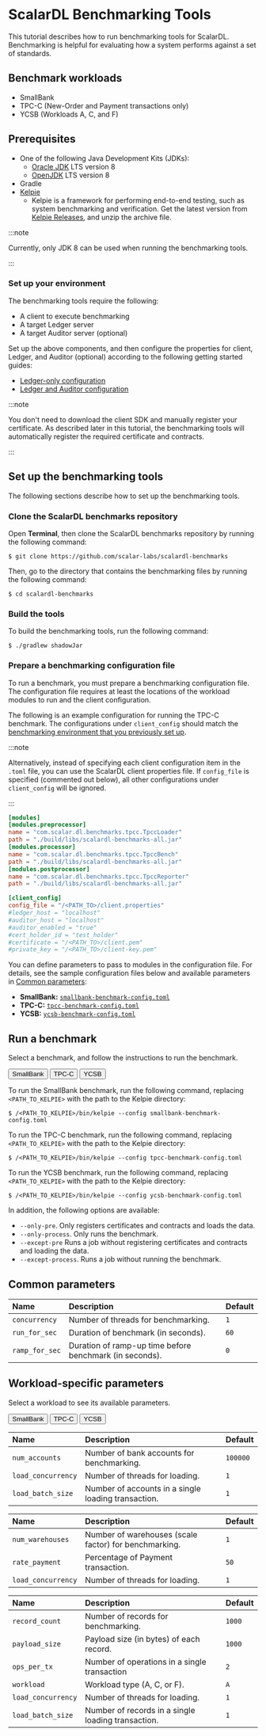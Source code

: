 # ScalarDL Benchmarking Tools

This tutorial describes how to run benchmarking tools for ScalarDL. Benchmarking is helpful for evaluating how a system performs against a set of standards.

## Benchmark workloads

- SmallBank
- TPC-C (New-Order and Payment transactions only)
- YCSB (Workloads A, C, and F)

## Prerequisites

- One of the following Java Development Kits (JDKs):
  - [Oracle JDK](https://www.oracle.com/java/technologies/downloads/) LTS version 8
  - [OpenJDK](https://openjdk.org/install/) LTS version 8
- Gradle
- [Kelpie](https://github.com/scalar-labs/kelpie)
  - Kelpie is a framework for performing end-to-end testing, such as system benchmarking and verification. Get the latest version from [Kelpie Releases](https://github.com/scalar-labs/kelpie/releases), and unzip the archive file.

:::note

Currently, only JDK 8 can be used when running the benchmarking tools.

:::

### Set up your environment

The benchmarking tools require the following:

- A client to execute benchmarking
- A target Ledger server
- A target Auditor server (optional)

Set up the above components, and then configure the properties for client, Ledger, and Auditor (optional) according to the following getting started guides:

- [Ledger-only configuration](../getting-started.md)
- [Ledger and Auditor configuration](../getting-started-auditor.md)

:::note

You don't need to download the client SDK and manually register your certificate. As described later in this tutorial, the benchmarking tools will automatically register the required certificate and contracts.

:::

## Set up the benchmarking tools

The following sections describe how to set up the benchmarking tools.

### Clone the ScalarDL benchmarks repository

Open **Terminal**, then clone the ScalarDL benchmarks repository by running the following command:

```console
$ git clone https://github.com/scalar-labs/scalardl-benchmarks
```

Then, go to the directory that contains the benchmarking files by running the following command:

```console
$ cd scalardl-benchmarks
```

### Build the tools

To build the benchmarking tools, run the following command:

```console
$ ./gradlew shadowJar
```

### Prepare a benchmarking configuration file

To run a benchmark, you must prepare a benchmarking configuration file. The configuration file requires at least the locations of the workload modules to run and the client configuration.

The following is an example configuration for running the TPC-C benchmark. The configurations under `client_config` should match the [benchmarking environment that you previously set up](#set-up-your-environment).

:::note

Alternatively, instead of specifying each client configuration item in the `.toml` file, you can use the ScalarDL client properties file. If `config_file` is specified (commented out below), all other configurations under `client_config` will be ignored.

:::

```toml
[modules]
[modules.preprocessor]
name = "com.scalar.dl.benchmarks.tpcc.TpccLoader"
path = "./build/libs/scalardl-benchmarks-all.jar"
[modules.processor]
name = "com.scalar.dl.benchmarks.tpcc.TpccBench"
path = "./build/libs/scalardl-benchmarks-all.jar"
[modules.postprocessor]
name = "com.scalar.dl.benchmarks.tpcc.TpccReporter"
path = "./build/libs/scalardl-benchmarks-all.jar"

[client_config]
config_file = "/<PATH_TO>/client.properties"
#ledger_host = "localhost"
#auditor_host = "localhost"
#auditor_enabled = "true"
#cert_holder_id = "test_holder"
#certificate = "/<PATH_TO>/client.pem"
#private_key = "/<PATH_TO>/client-key.pem"
```

You can define parameters to pass to modules in the configuration file. For details, see the sample configuration files below and available parameters in [Common parameters](#common-parameters):

- **SmallBank:** [`smallbank-benchmark-config.toml`](https://github.com/scalar-labs/scalardl-benchmarks/blob/master/smallbank-benchmark-config.toml)
- **TPC-C:** [`tpcc-benchmark-config.toml`](https://github.com/scalar-labs/scalardl-benchmarks/blob/master/tpcc-benchmark-config.toml)
- **YCSB:** [`ycsb-benchmark-config.toml`](https://github.com/scalar-labs/scalardl-benchmarks/blob/master/ycsb-benchmark-config.toml)

## Run a benchmark

Select a benchmark, and follow the instructions to run the benchmark.

<div id="tabset-1">
<div class="tab">
  <button class="tablinks" onclick="openTab(event, 'SmallBank_1', 'tabset-1')" id="defaultOpen-1">SmallBank</button>
  <button class="tablinks" onclick="openTab(event, 'TPC-C_1', 'tabset-1')">TPC-C</button>
  <button class="tablinks" onclick="openTab(event, 'YCSB_1', 'tabset-1')">YCSB</button>
</div>

<div id="SmallBank_1" class="tabcontent" markdown="1">

To run the SmallBank benchmark, run the following command, replacing `<PATH_TO_KELPIE>` with the path to the Kelpie directory:

```console
$ /<PATH_TO_KELPIE>/bin/kelpie --config smallbank-benchmark-config.toml
```
</div>
<div id="TPC-C_1" class="tabcontent" markdown="1">

To run the TPC-C benchmark, run the following command, replacing `<PATH_TO_KELPIE>` with the path to the Kelpie directory:

```console
$ /<PATH_TO_KELPIE>/bin/kelpie --config tpcc-benchmark-config.toml
```
</div>
<div id="YCSB_1" class="tabcontent" markdown="1">

To run the YCSB benchmark, run the following command, replacing `<PATH_TO_KELPIE>` with the path to the Kelpie directory:

```console
$ /<PATH_TO_KELPIE>/bin/kelpie --config ycsb-benchmark-config.toml
```
</div>
</div>

In addition, the following options are available:

- `--only-pre`. Only registers certificates and contracts and loads the data.
- `--only-process`. Only runs the benchmark.
- `--except-pre` Runs a job without registering certificates and contracts and loading the data.
- `--except-process`. Runs a job without running the benchmark.

## Common parameters

| Name           | Description                                             | Default   |
|:---------------|:--------------------------------------------------------|:----------|
| `concurrency`  | Number of threads for benchmarking.                     | `1`       |
| `run_for_sec`  | Duration of benchmark (in seconds).                     | `60`      |
| `ramp_for_sec` | Duration of ramp-up time before benchmark (in seconds). | `0`       |

## Workload-specific parameters

Select a workload to see its available parameters.

<div id="tabset-2">
<div class="tab">
  <button class="tablinks" onclick="openTab(event, 'SmallBank_2', 'tabset-2')" id="defaultOpen-2">SmallBank</button>
  <button class="tablinks" onclick="openTab(event, 'TPC-C_2', 'tabset-2')">TPC-C</button>
  <button class="tablinks" onclick="openTab(event, 'YCSB_2', 'tabset-2')">YCSB</button>
</div>

<div id="SmallBank_2" class="tabcontent" markdown="1">

| Name               | Description                                         | Default   |
|:-------------------|:----------------------------------------------------|:----------|
| `num_accounts`     | Number of bank accounts for benchmarking.           | `100000`  |
| `load_concurrency` | Number of threads for loading.                      | `1`       |
| `load_batch_size`  | Number of accounts in a single loading transaction. | `1`       |

</div>
<div id="TPC-C_2" class="tabcontent" markdown="1">

| Name               | Description                                           | Default   |
|:-------------------|:------------------------------------------------------|:----------|
| `num_warehouses`   | Number of warehouses (scale factor) for benchmarking. | `1`       |
| `rate_payment`     | Percentage of Payment transaction.                    | `50`      |
| `load_concurrency` | Number of threads for loading.                        | `1`       |

</div>
<div id="YCSB_2" class="tabcontent" markdown="1">

| Name               | Description                                        | Default   |
|:-------------------|:---------------------------------------------------|:----------|
| `record_count`     | Number of records for benchmarking.                | `1000`    |
| `payload_size`     | Payload size (in bytes) of each record.            | `1000`    |
| `ops_per_tx`       | Number of operations in a single transaction       | `2`       |
| `workload`         | Workload type (A, C, or F).                        | `A`       |
| `load_concurrency` | Number of threads for loading.                     | `1`       |
| `load_batch_size`  | Number of records in a single loading transaction. | `1`       |

</div>
</div>
